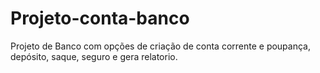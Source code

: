 # Projeto-conta-banco
Projeto de Banco com opções de criação de conta corrente e poupança, depósito, saque, seguro e gera relatorio.
